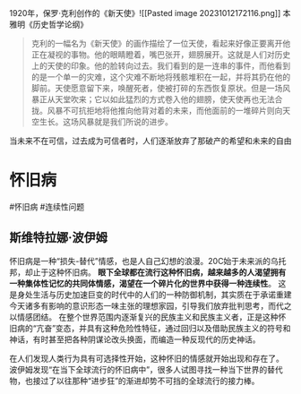 1920年，保罗·克利创作的《新天使》![[Pasted image 20231012172116.png]]
本雅明《历史哲学论纲》
>克利的一幅名为《新天使》的画作描绘了一位天使，看起来好像正要离开他正在凝视的事物。他的眼睛瞪着，嘴巴张开，翅膀展开。这就是人们对历史上的天使的印象。他的脸转向过去。我们看到的是一连串的事件，而他看到的是一个单一的灾难，这个灾难不断地将残骸堆积在一起，并将其扔在他的脚前。天使愿意留下来，唤醒死者，使被打碎的东西恢复原状。但是一场风暴正从天堂吹来；它以如此猛烈的方式卷入他的翅膀，使天使再也无法合拢。风暴不可抗拒地将他推向他背对着的未来，而他面前的一堆碎片则向天空生长。这场风暴就是我们所说的进步。

当未来不在可信，过去成为可信者时，人们逐渐放弃了那破产的希望和未来的自由
# 怀旧病
#怀旧病 #连续性问题 
## 斯维特拉娜·波伊姆
怀旧病是一种“损失-替代”情感，也是人自己幻想的浪漫。20C始于未来派的乌托邦，却止于这种怀旧病。
**眼下全球都在流行这种怀旧病，越来越多的人渴望拥有一种集体性记忆的共同体情感，渴望在一个碎片化的世界中获得一种连续性**。
这是身处生活与历史加速巨变的时代中的人们的一种防御机制，其实质在于承诺重建今天诸多有影响的意识形态一味主张的理想家园，引导我们放弃批判思考，而代之以情感团结。
在整个世界范围内逐渐复兴的民族主义和民族主义者，正是这种怀旧病的“亢奋”变态，并具有这种危险性特征，通过回归以及借助民族主义的符号和神话，有时甚至把各种阴谋论改头换面，而编造一种反现代的历史神话。

在人们发现人类行为具有可选择性开始，这种怀旧的情感就开始出现和存在了。
波伊姆发现“在当下全球流行的怀旧病中”，很多人试图寻找一种当下世界的替代物，也接过了以往那种“进步狂”的渐进却势不可挡的全球流行的接力棒。